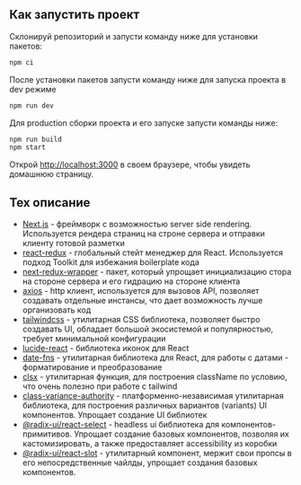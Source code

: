## Как запустить проект

Склонируй репозиторий и запусти команду ниже для установки пакетов:

```bash
npm ci
```

После установки пакетов запусти команду ниже для запуска проекта в dev режиме
```bash
npm run dev
```

Для production сборки проекта и его запуске запусти команды ниже:
```bash
npm run build
npm start
```

Открой [http://localhost:3000](http://localhost:3000) в своем браузере, чтобы увидеть домашнюю страницу.

## Тех описание
- [Next.js](https://nextjs.org/docs) - фреймворк с возможностью server side rendering. Используется рендера страниц на строне сервера и отправки клиенту готовой разметки
- [react-redux](https://react-redux.js.org/) - глобальный стейт менеджер для React. Используется подход Toolkit для избежания boilerplate кода
- [next-redux-wrapper](https://www.npmjs.com/package/next-redux-wrapper) - пакет, который упрощает инициализацию стора на стороне сервера и его гидрацию на стороне клиента
- [axios](https://axios-http.com/docs/intro) - http клиент, используется для вызовов API, позволяет создавать отдельные инстансы, что дает возможность лучше организовать код
- [tailwindcss](https://tailwindcss.com/) - утилитарная CSS библиотека, позволяет быстро создавать UI, обладает большой экосистемой и популярностью, требует минимальной конфигурации
- [lucide-react](https://lucide.dev/guide/packages/lucide-react) - библиотека иконок для React
- [date-fns](https://date-fns.org/) - утилитарная библиотека для React, для работы с датами - форматирование и преобразование
- [clsx](https://www.npmjs.com/package/clsx) - утилитарная функция, для построения className по условию, что очень полезно при работе с tailwind
- [class-variance-authority](https://cva.style/docs) - платформенно-независимая утилитарная библиотека, для построения различных вариантов (variants) UI компонентов. Упрощает создание UI библиотек
- [@radix-ui/react-select](https://www.radix-ui.com/primitives/docs/components/select) - headless ui библиотека для компонентов-примитивов. Упрощает создание базовых компонентов, позволяя их кастомизировать, а также предоставляет accessibility из коробки
- [@radix-ui/react-slot](https://www.radix-ui.com/primitives/docs/utilities/slot) - утилитарный компонент, мержит свои пропсы в его непосредственные чайлды, упрощает создания базовых компонентов.


